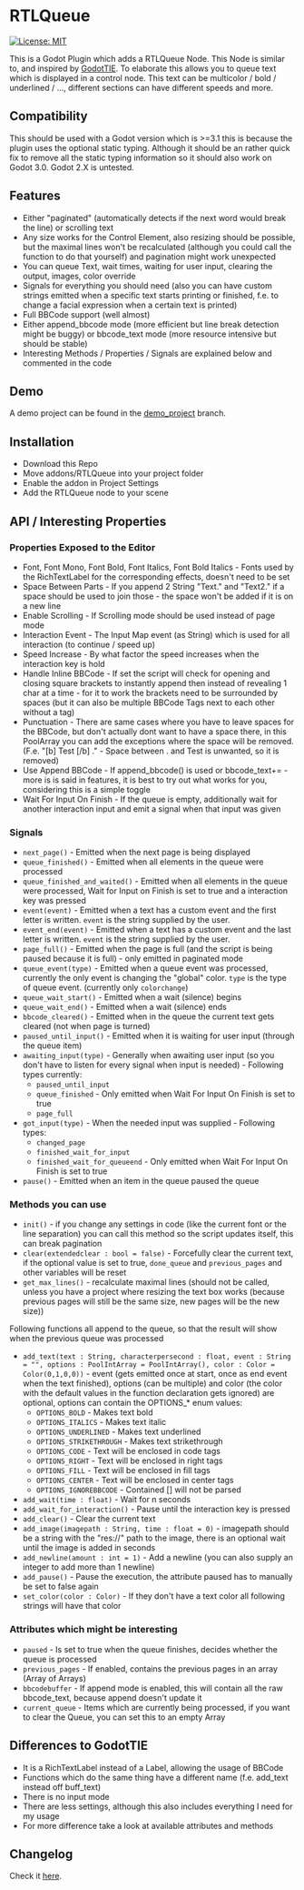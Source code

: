 RTLQueue
================================
[![License: MIT](https://img.shields.io/badge/License-MIT-yellow.svg)](https://opensource.org/licenses/MIT)

This is a Godot Plugin which adds a RTLQueue Node.
This Node is similar to, and inspired by [GodotTIE](https://github.com/henriquelalves/GodotTIE).
To elaborate this allows you to queue text which is displayed in a control node. This text can be multicolor / bold / underlined / ..., different sections can have different speeds and more.

## Compatibility

This should be used with a Godot version which is >=3.1 this is because the plugin uses the optional static typing. Although it should be an rather quick fix to remove all the static typing information so it should also work on Godot 3.0. Godot 2.X is untested.

## Features

* Either "paginated" (automatically detects if the next word would break the line) or scrolling text
* Any size works for the Control Element, also resizing should be possible, but the maximal lines won't be recalculated (although you could call the function to do that yourself) and pagination might work unexpected
* You can queue Text, wait times, waiting for user input, clearing the output, images, color override
* Signals for everything you should need (also you can have custom strings emitted when a specific text starts printing or finished, f.e. to change a facial expression when a certain text is printed)
* Full BBCode support (well almost)
* Either append_bbcode mode (more efficient but line break detection might be buggy) or bbcode_text mode (more resource intensive but should be stable)
* Interesting Methods / Properties / Signals are explained below and commented in the code

## Demo

A demo project can be found in the [demo_project](https://github.com/NetroScript/Godot-RTLQueue/tree/demo_project) branch.

## Installation

* Download this Repo
* Move addons/RTLQueue into your project folder
* Enable the addon in Project Settings
* Add the RTLQueue node to your scene

## API / Interesting Properties

### Properties Exposed to the Editor

* Font, Font Mono, Font Bold, Font Italics, Font Bold Italics - Fonts used by the RichTextLabel for the corresponding effects, doesn't need to be set
* Space Between Parts - If you append 2 String "Text." and "Text2." if a space should be used to join those - the space won't be added if it is on a new line
* Enable Scrolling - If Scrolling mode should be used instead of page mode
* Interaction Event - The Input Map event (as String) which is used for all interaction (to continue / speed up)
* Speed Increase - By what factor the speed increases when the interaction key is hold
* Handle Inline BBCode - If set the script will check for opening and closing square brackets to instantly append then instead of revealing 1 char at a time - for it to work the brackets need to be surrounded by spaces (but it can also be multiple BBCode Tags next to each other without a tag)
* Punctuation - There are same cases where you have to leave spaces for the BBCode, but don't actually dont want to have a space there, in this PoolArray you can add the exceptions where the space will be removed. (F.e. "[b] Test [/b] ." - Space between . and Test is unwanted, so it is removed)
* Use Append BBCode - If append_bbcode() is used or bbcode_text+= - more is is said in features, it is best to try out what works for you, considering this is a simple toggle 
* Wait For Input On Finish - If the queue is empty, additionally wait for another interaction input and emit a signal when that input was given

### Signals

* `next_page()` - Emitted when the next page is being displayed
* `queue_finished()` - Emitted when all elements in the queue were processed
* `queue_finished_and_waited()` - Emitted when all elements in the queue were processed, Wait for Input on Finish is set to true and a interaction key was pressed
* `event(event)` - Emitted when a text has a custom event and the first letter is written. `event` is the string supplied by the user.
* `event_end(event)` - Emitted when a text has a custom event and the last letter is written. `event` is the string supplied by the user.
* `page_full()` - Emitted when the page is full (and the script is being paused because it is full) - only emitted in paginated mode
* `queue_event(type)` - Emitted when a queue event was processed, currently the only event is changing the "global" color. `type` is the type of queue event. (currently only `colorchange`)
* `queue_wait_start()` - Emitted when a wait (silence) begins
* `queue_wait_end()` - Emitted when a wait (silence) ends
* `bbcode_cleared()` - Emitted when in the queue the current text gets cleared (not when page is turned)
* `paused_until_input()` - Emitted when it is waiting for user input (through the queue item)
* `awaiting_input(type)` - Generally when awaiting user input (so you don't have to listen for every signal when input is needed) - Following types currently:
  * `paused_until_input`
  * `queue_finished` - Only emitted when Wait For Input On Finish is set to true
  * `page_full`
* `got_input(type)` - When the needed input was supplied - Following types:
  * `changed_page`
  * `finished_wait_for_input`
  * `finished_wait_for_queueend` - Only emitted when Wait For Input On Finish is set to true
* `pause()` - Emitted when an item in the queue paused the queue
  
### Methods you can use

* `init()` - if you change any settings in code (like the current font or the line separation) you can call this method so the script updates itself, this can break pagination
* `clear(extendedclear : bool = false)` - Forcefully clear the current text, if the optional value is set to true, `done_queue` and `previous_pages` and other variables will be reset
* `get_max_lines()` - recalculate maximal lines (should not be called, unless you have a project where resizing the text box works (because previous pages will still be the same size, new pages will be the new size))

Following functions all append to the queue, so that the result will show when the previous queue was processed

* `add_text(text : String, characterpersecond : float, event : String = "", options : PoolIntArray = PoolIntArray(), color : Color = Color(0,1,0,0))` - event (gets emitted once at start, once as end event when the text finished), options (can be multiple) and color (the color with the default values in the function declaration gets ignored) are optional, options can contain the OPTIONS_* enum values:
  * `OPTIONS_BOLD` - Makes text bold
  * `OPTIONS_ITALICS` - Makes text italic
  * `OPTIONS_UNDERLINED` - Makes text underlined
  * `OPTIONS_STRIKETHROUGH` - Makes text strikethrough
  * `OPTIONS_CODE` - Text will be enclosed in code tags
  * `OPTIONS_RIGHT` - Text will be enclosed in right tags
  * `OPTIONS_FILL` - Text will be enclosed in fill tags
  * `OPTIONS_CENTER` - Text will be enclosed in center tags
  * `OPTIONS_IGNOREBBCODE` - Contained [<tag>] will not be parsed
* `add_wait(time : float)` - Wait for n seconds
* `add_wait_for_interaction()` - Pause until the interaction key is pressed
* `add_clear()` - Clear the current text
* `add_image(imagepath : String, time : float = 0)` - imagepath should be a string with the "res://" path to the image, there is an optional wait until the image is added in seconds
* `add_newline(amount : int = 1)` - Add a newline (you can also supply an integer to add more than 1 newline)
* `add_pause()` - Pause the execution, the attribute paused has to manually be set to false again
* `set_color(color : Color)` - If they don't have a text color all following strings will have that color

### Attributes which might be interesting

* `paused` - Is set to true when the queue finishes, decides whether the queue is processed
* `previous_pages` - If enabled, contains the previous pages in an array (Array of Arrays)
* `bbcodebuffer` - If append mode is enabled, this will contain all the raw bbcode_text, because append doesn't update it
* `current_queue` - Items which are currently being processed, if you want to clear the Queue, you can set this to an empty Array

## Differences to GodotTIE

* It is a RichTextLabel instead of a Label, allowing the usage of BBCode
* Functions which do the same thing have a different name (f.e. add_text instead off buff_text)
* There is no input mode
* There are less settings, although this also includes everything I need for my usage
* For more difference take a look at available attributes and methods

## Changelog

Check it [here](https://github.com/NetroScript/Godot-RTLQueue/blob/master/CHANGELOG.md).
